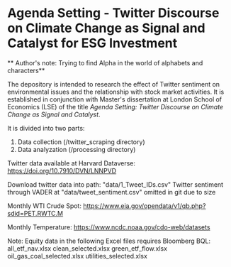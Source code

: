 # Agenda Setting - Twitter Discourse on Climate Change as Signal and Catalyst for ESG Investment

** Author's note: Trying to find Alpha in the world of alphabets and characters**

The depository is intended to research the effect of Twitter sentiment on environmental issues and the relationship with stock market activities. It is established in conjunction with Master's dissertation at London School of Economics (LSE) of the title _Agenda Setting: Twitter Discourse on Climate Change as Signal and Catalyst_.

It is divided into two parts:
1. Data collection (/twitter_scraping directory)
2. Data analyzation (/processing directory)

Twitter data available at Harvard Dataverse: https://doi.org/10.7910/DVN/LNNPVD

Download twitter data into path: "data/1_Tweet_IDs.csv"
Twitter sentiment through VADER at "data/tweet_sentiment.csv" omitted in git due to size

Monthly WTI Crude Spot:
https://www.eia.gov/opendata/v1/qb.php?sdid=PET.RWTC.M

Monthly Temperature:
https://www.ncdc.noaa.gov/cdo-web/datasets

Note: Equity data in the following Excel files requires Bloomberg BQL:
all_etf_nav.xlsx
clean_selected.xlsx
green_etf_flow.xlsx
oil_gas_coal_selected.xlsx
utilities_selected.xlsx
